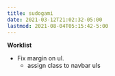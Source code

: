 ```yaml
---
title: sudogami
date: 2021-03-12T21:02:32-05:00
lastmod: 2021-08-04T05:15:42-5:00
---
```


**Worklist**
- Fix margin on ul.
    - assign class to navbar uls
